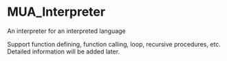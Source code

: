 # MUA_Interpreter
An interpreter for an interpreted language

Support function defining, function calling, loop, recursive procedures, etc.<br>
Detailed information will be added later.
